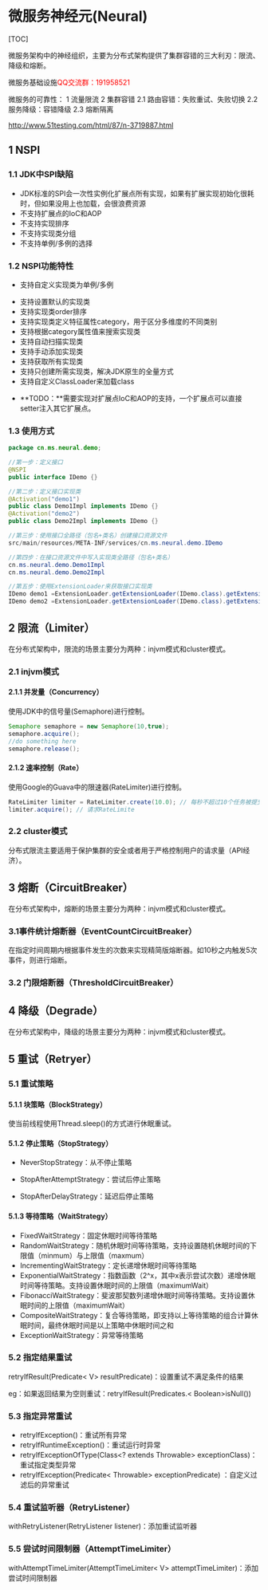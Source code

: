 # 微服务神经元(Neural)

[TOC]


微服务架构中的神经组织，主要为分布式架构提供了集群容错的三大利刃：限流、降级和熔断。 

微服务基础设施<font color="red">QQ交流群：191958521</font>


微服务的可靠性：
1 流量限流
2 集群容错
	2.1 路由容错：失败重试、失败切换
	2.2 服务降级：容错降级
	2.3 熔断隔离

http://www.51testing.com/html/87/n-3719887.html


## 1 NSPI
### 1.1 JDK中SPI缺陷

+ JDK标准的SPI会一次性实例化扩展点所有实现，如果有扩展实现初始化很耗时，但如果没用上也加载，会很浪费资源
+ 不支持扩展点的IoC和AOP
+ 不支持实现排序
+ 不支持实现类分组
+ 不支持单例/多例的选择

### 1.2 NSPI功能特性

+ 支持自定义实现类为单例/多例

* 支持设置默认的实现类
* 支持实现类order排序
* 支持实现类定义特征属性category，用于区分多维度的不同类别
* 支持根据category属性值来搜索实现类
* 支持自动扫描实现类
* 支持手动添加实现类
* 支持获取所有实现类
* 支持只创建所需实现类，解决JDK原生的全量方式
* 支持自定义ClassLoader来加载class

+ **TODO：**需要实现对扩展点IoC和AOP的支持，一个扩展点可以直接setter注入其它扩展点。

### 1.3 使用方式

```java
package cn.ms.neural.demo;

//第一步：定义接口
@NSPI
public interface IDemo {}

//第二步：定义接口实现类
@Activation("demo1")
public class Demo1Impl implements IDemo {}
@Activation("demo2")
public class Demo2Impl implements IDemo {}

//第三步：使用接口全路径（包名+类名）创建接口资源文件
src/main/resources/META-INF/services/cn.ms.neural.demo.IDemo

//第四步：在接口资源文件中写入实现类全路径（包名+类名）
cn.ms.neural.demo.Demo1Impl
cn.ms.neural.demo.Demo2Impl

//第五步：使用ExtensionLoader来获取接口实现类
IDemo demo1 =ExtensionLoader.getExtensionLoader(IDemo.class).getExtension("demo1");
IDemo demo2 =ExtensionLoader.getExtensionLoader(IDemo.class).getExtension("demo2");
```



## 2 限流（Limiter）
在分布式架构中，限流的场景主要分为两种：injvm模式和cluster模式。

### 2.1 injvm模式
#### 2.1.1 并发量（Concurrency）
使用JDK中的信号量(Semaphore)进行控制。

```java
Semaphore semaphore = new Semaphore(10,true);
semaphore.acquire();
//do something here
semaphore.release();
```

#### 2.1.2 速率控制（Rate）
使用Google的Guava中的限速器(RateLimiter)进行控制。

```java
RateLimiter limiter = RateLimiter.create(10.0); // 每秒不超过10个任务被提交
limiter.acquire(); // 请求RateLimite
```

### 2.2 cluster模式

分布式限流主要适用于保护集群的安全或者用于严格控制用户的请求量（API经济）。



## 3 熔断（CircuitBreaker）
在分布式架构中，熔断的场景主要分为两种：injvm模式和cluster模式。

### 3.1事件统计熔断器（EventCountCircuitBreaker）

在指定时间周期内根据事件发生的次数来实现精简版熔断器。如10秒之内触发5次事件，则进行熔断。

### 3.2 门限熔断器（ThresholdCircuitBreaker）



## 4 降级（Degrade）

在分布式架构中，降级的场景主要分为两种：injvm模式和cluster模式。



## 5 重试（Retryer）

### 5.1 重试策略

#### 5.1.1 块策略（BlockStrategy）

使当前线程使用Thread.sleep()的方式进行休眠重试。

#### 5.1.2 停止策略（StopStrategy）

+ NeverStopStrategy：从不停止策略


+ StopAfterAttemptStrategy：尝试后停止策略


+ StopAfterDelayStrategy：延迟后停止策略

#### 5.1.3 等待策略（WaitStrategy）

+ FixedWaitStrategy：固定休眠时间等待策略
+ RandomWaitStrategy：随机休眠时间等待策略，支持设置随机休眠时间的下限值（minmum）与上限值（maxmum）
+ IncrementingWaitStrategy：定长递增休眠时间等待策略
+ ExponentialWaitStrategy：指数函数（2^x，其中x表示尝试次数）递增休眠时间等待策略。支持设置休眠时间的上限值（maximumWait）
+ FibonacciWaitStrategy：斐波那契数列递增休眠时间等待策略。支持设置休眠时间的上限值（maximumWait）
+ CompositeWaitStrategy：复合等待策略，即支持以上等待策略的组合计算休眠时间，最终休眠时间是以上策略中休眠时间之和
+ ExceptionWaitStrategy：异常等待策略

### 5.2 指定结果重试

retryIfResult(Predicate< V> resultPredicate)：设置重试不满足条件的结果

eg：如果返回结果为空则重试：retryIfResult(Predicates.< Boolean>isNull())

### 5.3 指定异常重试

+ retryIfException()：重试所有异常
+ retryIfRuntimeException()：重试运行时异常
+ retryIfExceptionOfType(Class<? extends Throwable> exceptionClass)：重试指定类型异常
+ retryIfException(Predicate< Throwable> exceptionPredicate) ：自定义过滤后的异常重试

### 5.4 重试监听器（RetryListener）

withRetryListener(RetryListener listener)：添加重试监听器

### 5.5 尝试时间限制器（AttemptTimeLimiter）

withAttemptTimeLimiter(AttemptTimeLimiter< V> attemptTimeLimiter)：添加尝试时间限制器